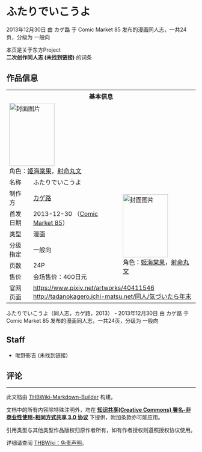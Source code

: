 # ふたりでいこうよ

<!-- source html: G:\repos\THBWiki-Markdown-Builder\THBWikiMarkdown\Temp\main\8\81\ns0%3A%E3%81%B5%E3%81%9F%E3%82%8A%E3%81%A7%E3%81%84%E3%81%93%E3%81%86%E3%82%88.html -->

2013年12月30日 由 カゲ路 于 Comic Market 85 发布的漫画同人志，一共24页，分级为 一般向

本页是关于东方Project  
 **二次创作同人志 (未找到链接)** 的词条

## 作品信息

<table><tbody><tr><th colspan="3">基本信息</th></tr><tr><td class="cover-artwork-mobile" colspan="2"><a href="./文件-ふたりでいこうよ封面.png.md" class="image" title="封面图片"><img alt="封面图片" src="https://upload.thwiki.cc/thumb/2/2a/%E3%81%B5%E3%81%9F%E3%82%8A%E3%81%A7%E3%81%84%E3%81%93%E3%81%86%E3%82%88%E5%B0%81%E9%9D%A2.png/120px-%E3%81%B5%E3%81%9F%E3%82%8A%E3%81%A7%E3%81%84%E3%81%93%E3%81%86%E3%82%88%E5%B0%81%E9%9D%A2.png" decoding="async" loading="lazy" width="120" height="168" srcset="https://upload.thwiki.cc/thumb/2/2a/%E3%81%B5%E3%81%9F%E3%82%8A%E3%81%A7%E3%81%84%E3%81%93%E3%81%86%E3%82%88%E5%B0%81%E9%9D%A2.png/180px-%E3%81%B5%E3%81%9F%E3%82%8A%E3%81%A7%E3%81%84%E3%81%93%E3%81%86%E3%82%88%E5%B0%81%E9%9D%A2.png 1.5x, https://upload.thwiki.cc/thumb/2/2a/%E3%81%B5%E3%81%9F%E3%82%8A%E3%81%A7%E3%81%84%E3%81%93%E3%81%86%E3%82%88%E5%B0%81%E9%9D%A2.png/240px-%E3%81%B5%E3%81%9F%E3%82%8A%E3%81%A7%E3%81%84%E3%81%93%E3%81%86%E3%82%88%E5%B0%81%E9%9D%A2.png 2x" data-file-width="572" data-file-height="800"></a><div class="cover-char">角色：<a href="./姬海棠果.md" title="姬海棠果">姬海棠果</a>，<a href="./射命丸文.md" title="射命丸文">射命丸文</a></div></td>
</tr><tr><td class="label">名称</td><td colspan="2"> ふたりでいこうよ </td></tr><tr><td class="label">制作方</td><td><a href="./カゲ路.md" title="カゲ路">カゲ路</a></td><td class="cover-artwork" rowspan="6" style="min-width:168px;"><a href="./文件-ふたりでいこうよ封面.png.md" class="image" title="封面图片"><img alt="封面图片" src="https://upload.thwiki.cc/thumb/2/2a/%E3%81%B5%E3%81%9F%E3%82%8A%E3%81%A7%E3%81%84%E3%81%93%E3%81%86%E3%82%88%E5%B0%81%E9%9D%A2.png/120px-%E3%81%B5%E3%81%9F%E3%82%8A%E3%81%A7%E3%81%84%E3%81%93%E3%81%86%E3%82%88%E5%B0%81%E9%9D%A2.png" decoding="async" loading="lazy" width="120" height="168" srcset="https://upload.thwiki.cc/thumb/2/2a/%E3%81%B5%E3%81%9F%E3%82%8A%E3%81%A7%E3%81%84%E3%81%93%E3%81%86%E3%82%88%E5%B0%81%E9%9D%A2.png/180px-%E3%81%B5%E3%81%9F%E3%82%8A%E3%81%A7%E3%81%84%E3%81%93%E3%81%86%E3%82%88%E5%B0%81%E9%9D%A2.png 1.5x, https://upload.thwiki.cc/thumb/2/2a/%E3%81%B5%E3%81%9F%E3%82%8A%E3%81%A7%E3%81%84%E3%81%93%E3%81%86%E3%82%88%E5%B0%81%E9%9D%A2.png/240px-%E3%81%B5%E3%81%9F%E3%82%8A%E3%81%A7%E3%81%84%E3%81%93%E3%81%86%E3%82%88%E5%B0%81%E9%9D%A2.png 2x" data-file-width="572" data-file-height="800"></a><div class="cover-char">角色：<a href="./姬海棠果.md" title="姬海棠果">姬海棠果</a>，<a href="./射命丸文.md" title="射命丸文">射命丸文</a></div></td>
</tr><tr><td class="label">首发日期</td><td>2013-12-30&#160;（<a href="/展会作品列表?e=Comic+Market%2385">Comic Market 85</a>）</td></tr><tr><td class="label">类型</td><td>漫画</td></tr><tr><td class="label">分级指定</td><td>一般向</td></tr><tr><td class="label">页数</td><td>24P</td></tr><tr><td class="label">售价</td><td>会场售价：400日元</td></tr>
<tr><td class="label">官网页面</td><td colspan="2"><a rel="nofollow" class="external free" href="https://www.pixiv.net/artworks/40411546">https://www.pixiv.net/artworks/40411546</a><br><a rel="nofollow" class="external free" href="http://tadanokagero.ichi-matsu.net/同人/気づいたら年末">http://tadanokagero.ichi-matsu.net/同人/気づいたら年末</a></td></tr></tbody></table>

ふたりでいこうよ（同人志，カゲ路，2013） - 2013年12月30日 由 カゲ路 于 Comic Market 85 发布的漫画同人志，一共24页，分级为 一般向

## Staff
- 唯野影吉 (未找到链接)


## 评论




---

此文档由 [THBWiki-Markdown-Builder](https://github.com/Delsin-Yu/THBWiki-Markdown-Builder) 构建。

文档中的所有内容除特殊注明外，均在 [**知识共享(Creative Commons) 署名-非商业性使用-相同方式共享 3.0 协议**](https://creativecommons.org/licenses/by-sa/3.0/deed.zh-hans) 下提供，附加条款亦可能应用。

引用类型与其他类型作品版权归原作者所有，如有作者授权则遵照授权协议使用。

详细请查阅 [THBWiki：免责声明](https://thbwiki.cc/THBWiki:%E5%85%8D%E8%B4%A3%E5%A3%B0%E6%98%8E)。

